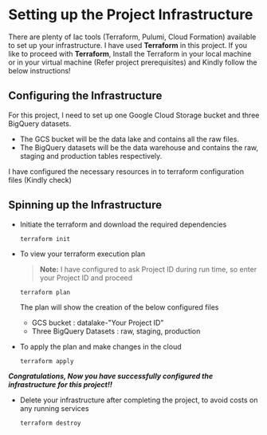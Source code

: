 # Setting up the Project Infrastructure 

There are plenty of Iac tools (Terraform, Pulumi, Cloud Formation) available to set up your infrastructure. I have used **Terraform** in this project. If you like to proceed with **Terraform**, Install the Terraform in your local machine or in your virtual machine (Refer project prerequisites) and Kindly follow the below instructions!

## Configuring the Infrastructure

For this project, I need to set up one Google Cloud Storage bucket and three BigQuery datasets.
- The GCS bucket will be the data lake and contains all the raw files.
- The BigQuery datasets will be the data warehouse and contains the raw, staging and production tables respectively.

I have configured the necessary resources in to terraform configuration files (Kindly check)

## Spinning up the Infrastructure

- Initiate the terraform and download the required dependencies
  ```
  terraform init
  ```
- To view your terraform execution plan
  > **Note:** I have configured to ask Project ID during run time, so enter your Project ID and proceed
  ```
  terraform plan
  ```
  The plan will show the creation of the below configured files
  - GCS bucket : datalake-"Your Project ID"
  - Three BigQuery Datasets : raw, staging, production

- To apply the plan and make changes in the cloud
  ```
  terraform apply
  ```
**_Congratulations, Now you have successfully configured the infrastructure for this project!!_** 
  
- Delete your infrastructure after completing the project, to avoid costs on any running services
  ```
  terraform destroy
  ```
  
